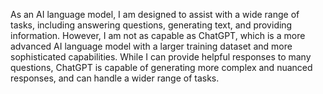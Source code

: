 As an AI language model, I am designed to assist with a wide range of tasks, including answering questions, generating text, and providing information. However, I am not as capable as ChatGPT, which is a more advanced AI language model with a larger training dataset and more sophisticated capabilities. While I can provide helpful responses to many questions, ChatGPT is capable of generating more complex and nuanced responses, and can handle a wider range of tasks.